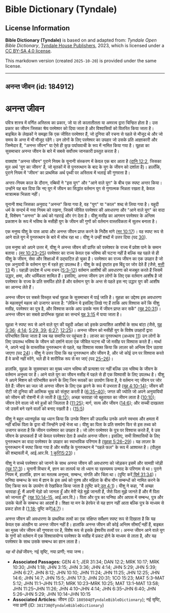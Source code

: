 # Bible Dictionary (Tyndale)

## License Information

**Bible Dictionary (Tyndale)** is based on and adapted from: _Tyndale Open Bible Dictionary_, [Tyndale House Publishers](https://tyndaleopenresources.com/), 2023, which is licensed under a [CC BY-SA 4.0 license](https://creativecommons.org/licenses/by-sa/4.0/legalcode.en).

This markdown version (created `2025-10-20`) is provided under the same license.



--------------------------------

## अनन्त जीवन (id: 184912)

अनन्त जीवन
==========

पवित्र शास्त्र में वर्णित अस्तित्व का प्रकार, जो या तो कालातीतता या अमरत्व द्वारा चिन्हित होता है। उस प्रकार का जीवन जिसका श्रेय परमेश्वर को दिया जाता है और विश्वासियों को वितरित किया जाता है। बाइबिल के लेखकों ने समझा कि एक जीवित परमेश्वर हैं, जो दुनिया की रचना से पहले से मौजूद थे और जो समय के अन्त में भी मौजूद रहेंगे। उन लोगों के लिए परमेश्वर का उपहार जो उसके प्रति आज्ञाकारी और जिम्मेदार हैं, "अनन्त जीवन" या ऐसे ही कुछ पर्यायवाची के रूप में नामित किया गया है। यूहन्ना का सुसमाचार अनन्त जीवन के बारे में सबसे सर्वोत्तम जानकारी प्रस्तुत करता है।

वाक्यांश "अनन्त जीवन" पुराने नियम के यूनानी संस्करण में केवल एक बार आता है ([दानि 12:2](https://ref.ly/Dan12:2), जिसका मूल अर्थ 'युग का जीवन' है, जो मृतकों में से पुनरुत्थान के बाद के युग के जीवन को दर्शाता है)। हालाँकि, पुराने नियम में 'जीवन' का प्राथमिक अर्थ पृथ्वी पर अस्तित्व में भलाई की गुणवत्ता है।

 अन्तर\-नियम काल के दौरान, रब्बियों ने "इस युग" और "आने वाले युग" के बीच एक स्पष्ट अन्तर किया। उन्होंने यह बल दिया कि नए युग में जीवन का सिद्धांत वर्तमान युग से गुणात्मक भिन्नता रखता है, केवल मात्रात्मक भिन्नता नहीं।

यूनानी शब्द जिसका अनुवाद "अनन्त" किया गया है, वह "युग" या "काल" शब्द से लिया गया है। यहूदी धर्म के सन्दर्भ में नया नियम को रखना, जिसमें जीवित परमेश्वर की अवधारणा और "आने वाले युग" का वादा है, विशेषण "अनन्त" के अर्थ को गहराई और रंग देता है। यीशु मसीह का आगमन परमेश्वर के अन्तिम प्रकाशन के रूप में भविष्य के मसीही युग के जीवन की गुणों को वर्तमान वास्तविकता में सुलभ बनाता है।

एक मनुष्य यीशु के पास आया और अनन्त जीवन प्राप्त करने के निर्देश मांगे ([मर 10:17](https://ref.ly/Mark10:17))। वह स्पष्ट रूप से आने वाले युग में पुनरुत्थान के बारे में सोच रहा था। यीशु ने उन्हीं शब्दों में उत्तर दिया (पद [30](https://ref.ly/Mark10:30)).

उस मनुष्य को अपने उत्तर में, यीशु ने अनन्त जीवन की प्राप्ति को परमेश्वर के राज्य में प्रवेश पाने के समान बताया। ([मर 10:23–25](https://ref.ly/Mark10:23-Mark10:25)) परमेश्वर का राज्य केवल एक भविष्य की घटना नहीं है बल्कि यह पहले से ही यीशु के जीवन, सेवा और शिक्षाओं में उद्घाटित हो चुका है। परमेश्वर का राज्य जीवन का एक उपहार है जो एक अनुयायी के वर्तमान युग में रहते हुए उपलब्ध है। यीशु के कई दृष्टांत इस बिंदु पर जोर देते हैं (जैसे, [मत्ती 13](https://ref.ly/Matt13:1-Matt13:58) में)। पहाड़ी उपदेश में धन्य वचन ([5:3–12](https://ref.ly/Matt5:3-Matt5:12)) वर्तमान आशीषों की अवधारणा को मजबूत करते हैं जिसमें उद्धार, क्षमा, और धार्मिकता शामिल हैं। इसलिए, अनन्त जीवन उन लोगों के लिए एक वर्तमान आशीष है जो परमेश्वर के राज्य के प्रति समर्पित होते हैं और वर्तमान युग के अन्त से पहले इस नए उद्धार युग की आशीष का आनन्द लेते हैं। 

 अनन्त जीवन पर सबसे विस्तृत चर्चा युहन्ना के सुसमाचार में पाई जाति है। युहन्ना का उद्देश्य इस अवधारणा के महत्वपूर्ण महत्व को उजागर करता है: "लेकिन ये इसलिए लिखे गए हैं ताकि आप विश्वास करें कि यीशु मसीह, परमेश्वर का पुत्र है, और विश्वास करके आप उसके नाम में जीवन प्राप्त कर सकें" ([यूह 20:31](https://ref.ly/John20:31))। अनन्त जीवन का सबसे प्रारम्भिक युहन्ना का सन्दर्भ [यूह 3:15](https://ref.ly/John3:15) में पाया जाता है। 

यूहन्ना ने स्पष्ट रूप से आने वाले युग की यहूदी अपेक्षा को इसके प्रत्याशित आशीषों के साथ बांटा (जैसे, [यूह 3:36](https://ref.ly/John3:36); [4:14](https://ref.ly/John4:14); [5:29, 39](https://ref.ly/John5:29); [6:27](https://ref.ly/John6:27); [12:25](https://ref.ly/John12:25))। अनन्त जीवन को मसीही युग के विशेष उपहारों द्वारा परिभाषित किया जाता है जब यह समाप्ति पर पहुंचता है। लाजर का पुनरुत्थान (अध्याय [11](https://ref.ly/John11:1-John11:57)) उन लोगों के लिए उपलब्ध भविष्य के जीवन को दर्शाने वाला एक जीवित घटना थी जो मसीह पर विश्वास करते हैं। मार्था ने, अपने भाई के वास्तविक पुनरुत्थान से पहले, यह विश्वास व्यक्त किया कि लाज़र को अन्तिम दिन उठाया जाएगा (पद [24](https://ref.ly/John11:24))। यीशु ने उत्तर दिया कि वह पुनरुत्थान और जीवन है, और जो कोई उन पर विश्वास करते हैं वे कभी नहीं मरेंगे, भले ही वे शारीरिक रूप से मर जाएं (पद [25–26](https://ref.ly/John11:25-John11:26))।

हालांकि, यूहन्ना के सुसमाचार का मुख्य ध्यान भविष्य की प्रत्याशा पर नहीं बल्कि उस भविष्य के जीवन के वर्तमान अनुभव पर है। आने वाले युग का जीवन मसीह में पहले से ही एक विश्वासी के लिए उपलब्ध है। यीशु ने अपने मिशन को परिभाषित करने के लिए जिन रूपकों का उपयोग किया है, वे वर्तमान नए जीवन पर जोर देते हैं: जीवन का जल जो अनन्त जीवन के लिए एक झरने के रूप में उभरता है ([यूह 4:10–14](https://ref.ly/John4:10-John4:14)); जीवन की रोटी जो दुनिया की आत्मिक भूख को संतुष्ट करती है ([6:35–40](https://ref.ly/John6:35-John6:40)); जगत की ज्योति जो अपने अनुयायियों को जीवन की रोशनी में ले जाती है ([8:12](https://ref.ly/John8:12)); अच्छा चरवाहा जो बहुतायत का जीवन लाता है ([10:10](https://ref.ly/John10:10)); जीवन देने वाला जो मरे हुओं को जिलाता है ([11:25](https://ref.ly/John11:25)); मार्ग, सत्य और जीवन ([14:6](https://ref.ly/John14:6)); और सच्ची दाखलता जो उसमें बने रहने वालों को बनाए रखती है। ([15:5](https://ref.ly/John15:5))

यीशु ने बहुत ध्यानपूर्वक यह ध्यान किया कि उनके मिशन की उपलब्धि उनके अपने स्वभाव और क्षमता में नहीं बल्कि पिता के द्वारा थी जिन्होंने उन्हें भेजा था। यीशु का पिता के प्रति समर्पण फिर से इस तथ्य को उजागर करता है कि जीवन परमेश्वर का उपहार है। जो लोग परमेश्वर के पुत्र पर विश्वास करते हैं, वे उस जीवन के प्राप्तकर्ता हैं जो केवल परमेश्वर देता है अर्थात अनन्त जीवन। इसलिए, सभी विश्वासियों के लिए पुनरुत्थान का वादा परमेश्वर के उपहार का स्वाभाविक परिणाम है ([यूहन्ना 5:26–29](https://ref.ly/John5:26-John5:29))। यह लाज़र के पुनरुत्थान में स्पष्ट किया गया है और मसीह के पुनरुत्थान में "पहले फल" के रूप में आश्वस्त है। (पौलुस की शब्दावली में, आई.आर.वि. [1 कुरि15:23](https://ref.ly/1Cor15:23))।

यीशु ने सच्चे परमेश्वर को जानने के साथ अनन्त जीवन की अवधारणा को जोड़कर इसमें और सामग्री जोड़ी ([यूह 17:3](https://ref.ly/John17:3))। यूनानी विचार में, ज्ञान का तात्पर्य या तो ध्यान या रहस्यमय उन्माद के परिणाम से था। पुराने नियम में, हालांकि, ज्ञान का मतलब अनुभव, सम्बन्ध, संगति और चिंता था। (पुष्टि करें,[यिर्म 31:34](https://ref.ly/Jer31:34))। घनिष्ठ सम्बन्ध के रूप में ज्ञान के इस अर्थ को पुरुष और महिला के बीच यौन सम्बन्धों को नामित करने के लिए क्रिया रूप के उपयोग से रेखांकित किया जाता है (पुष्टि करे,[उत 4:1](https://ref.ly/Gen4:1))। यीशु ने कहा, "मैं अच्छा चरवाहा हूँ; मैं अपनी भेड़ो को जानता हूँ और मेरी भेड़े मुझे जानती हैं, जैसे पिता मुझे जानते हैं और मैं पिता को जानता हूँ" ([यूह 10:14–15](https://ref.ly/John10:14-John10:15), आई.आर.वि.)। पिता और पुत्र का घनिष्ठ और आपस में सम्बन्ध, पुत्र और उसके चेलों के सम्बन्ध का आदर्श है। शिक्षा या मन के हेरफेर से यह ज्ञान नहीं आता बल्कि पुत्र के माध्यम से प्रकट होता है ([1:18](https://ref.ly/John1:18); पुष्टि करें[14:7](https://ref.ly/John14:7))।

अनन्त जीवन की अवधारणा के प्राथमिक तत्वों का एक संक्षिप्त सर्वेक्षण स्पष्ट रूप से दिखाता है कि यह केवल एक अंतहीन या अनन्त जीवन नहीं है। हालांकि अनन्त जीवन की कोई अन्तिम सीमाएँ नहीं हैं, बाइबल का मुख्य जोर जीवन की गुणवत्ता पर है, विशेष रूप से इसके ईश्वरीय तत्वों पर। अनन्त जीवन आने वाले युग के गुणों को वर्तमान में एक विश्वासयोग्य परमेश्वर के मसीह में प्रकट होने के माध्यम से लाता है, और यह परमेश्वर के साथ उसके सम्बन्ध का ज्ञान लाता है। 

*यह भी देखें* जीवन; नई सृष्टि, नया प्राणी; नया जन्म। 

* **Associated Passages:** GEN 4:1; JER 31:34; DAN 12:2; MRK 10:17; MRK 10:30; JHN 1:18; JHN 3:15; JHN 3:36; JHN 4:14; JHN 5:29; JHN 5:39; JHN 6:27; JHN 8:12; JHN 10:10; JHN 11:24; JHN 11:25; JHN 12:25; JHN 14:6; JHN 14:7; JHN 15:5; JHN 17:3; JHN 20:31; 1CO 15:23; MAT 5:3–MAT 5:12; JHN 11:1–JHN 11:57; MRK 10:23–MRK 10:25; MAT 13:1–MAT 13:58; JHN 11:25–JHN 11:26; JHN 4:10–JHN 4:14; JHN 6:35–JHN 6:40; JHN 5:26–JHN 5:29; JHN 10:14–JHN 10:15
* **Associated Articles:** जीवन (ID: `180504@TyndaleBibleDictionary`); नई सृष्टि, नया प्राणी (ID: `381730@TyndaleBibleDictionary`)

